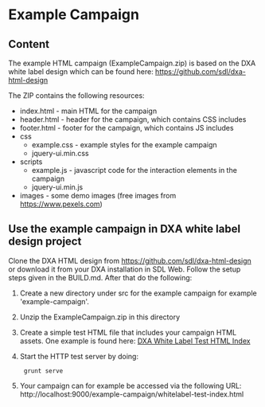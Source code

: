 Example Campaign
===============================

Content
----------

The example HTML campaign (ExampleCampaign.zip) is based on the DXA white label design which can be found here:
https://github.com/sdl/dxa-html-design

The ZIP contains the following resources:

- index.html - main HTML for the campaign
- header.html - header for the campaign, which contains CSS includes
- footer.html - footer for the campaign, which contains JS includes
- css
  - example.css - example styles for the example campaign
  - jquery-ui.min.css
- scripts
  - example.js - javascript code for the interaction elements in the campaign
  - jquery-ui.min.js
- images - some demo images (free images from https://www.pexels.com)  

Use the example campaign in DXA white label design project
------------------------------------------------------------

Clone the DXA HTML design from https://github.com/sdl/dxa-html-design or download it from your DXA installation in SDL Web.
Follow the setup steps given in the BUILD.md. After that do the following:

1. Create a new directory under src for the example campaign for example 'example-campaign'.
2. Unzip the ExampleCampaign.zip in this directory
3. Create a simple test HTML file that includes your campaign HTML assets. One example is found here: [DXA White Label Test HTML Index](./whitelabel-test-index.html)
4. Start the HTTP test server by doing:

   ```
    grunt serve
   ```  
5. Your campaign can for example be accessed via the following URL: http://localhost:9000/example-campaign/whitelabel-test-index.html
